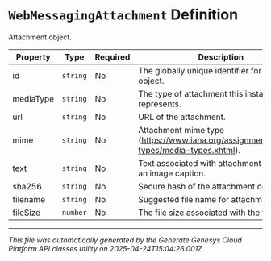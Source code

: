 # `WebMessagingAttachment` Definition

Attachment object.

| Property | Type | Required | Description |
|----------|------|----------|-------------|
| id | `string` | No | The globally unique identifier for the object. |
| mediaType | `string` | No | The type of attachment this instance represents. |
| url | `string` | No | URL of the attachment. |
| mime | `string` | No | Attachment mime type (https://www.iana.org/assignments/media-types/media-types.xhtml). |
| text | `string` | No | Text associated with attachment such as an image caption. |
| sha256 | `string` | No | Secure hash of the attachment content. |
| filename | `string` | No | Suggested file name for attachment. |
| fileSize | `number` | No | The file size associated with the file |

---

*This file was automatically generated by the Generate Genesys Cloud Platform API classes utility on 2025-04-24T15:04:26.001Z*
